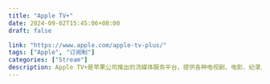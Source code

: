 ```yaml
---
title: "Apple TV+"
date: 2024-09-02T15:45:06+08:00
draft: false

link: "https://www.apple.com/apple-tv-plus/"
tags: ["Apple", "订阅制"]
categories: ["Stream"]
description: Apple TV+是苹果公司推出的流媒体服务平台，提供各种电视剧、电影、纪录片等视频内容。
---
```

